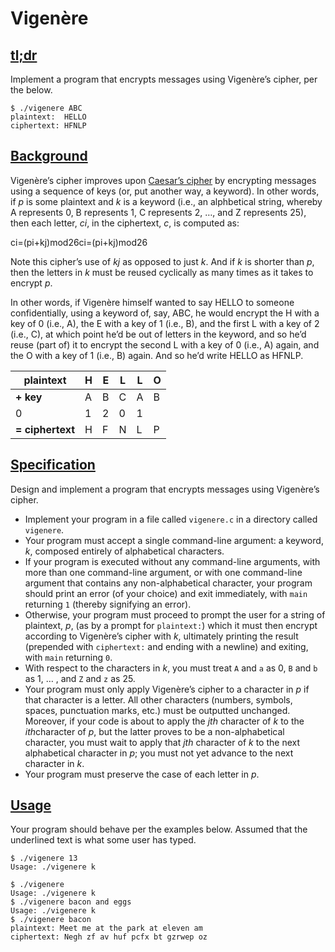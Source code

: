 # Vigenère

## [tl;dr](http://docs.cs50.net/problems/vigenere/vigenere.html#tl-dr)

Implement a program that encrypts messages using Vigenère’s cipher, per the below.

```
$ ./vigenere ABC
plaintext:  HELLO
ciphertext: HFNLP
```

## [Background](http://docs.cs50.net/problems/vigenere/vigenere.html#background)

Vigenère’s cipher improves upon [Caesar’s cipher](http://docs.cs50.net/problems/caesar/caesar.html) by encrypting messages using a sequence of keys (or, put another way, a keyword). In other words, if *p* is some plaintext and *k* is a keyword (i.e., an alphbetical string, whereby A represents 0, B represents 1, C represents 2, …, and Z represents 25), then each letter, *ci*, in the ciphertext, *c*, is computed as:

ci=(pi+kj)mod26ci=(pi+kj)mod26

Note this cipher’s use of *kj* as opposed to just *k*. And if *k* is shorter than *p*, then the letters in *k* must be reused cyclically as many times as it takes to encrypt *p*.

In other words, if Vigenère himself wanted to say HELLO to someone confidentially, using a keyword of, say, ABC, he would encrypt the H with a key of 0 (i.e., A), the E with a key of 1 (i.e., B), and the first L with a key of 2 (i.e., C), at which point he’d be out of letters in the keyword, and so he’d reuse (part of) it to encrypt the second L with a key of 0 (i.e., A) again, and the O with a key of 1 (i.e., B) again. And so he’d write HELLO as HFNLP.

| **plaintext**    | H    | E    | L    | L    | O    |
| ---------------- | ---- | ---- | ---- | ---- | ---- |
| **+ key**        | A    | B    | C    | A    | B    |
| 0                | 1    | 2    | 0    | 1    |      |
| **= ciphertext** | H    | F    | N    | L    | P    |

## [Specification](http://docs.cs50.net/problems/vigenere/vigenere.html#specification)

Design and implement a program that encrypts messages using Vigenère’s cipher.

- Implement your program in a file called `vigenere.c` in a directory called `vigenere`.
- Your program must accept a single command-line argument: a keyword, *k*, composed entirely of alphabetical characters.
- If your program is executed without any command-line arguments, with more than one command-line argument, or with one command-line argument that contains any non-alphabetical character, your program should print an error (of your choice) and exit immediately, with `main` returning `1` (thereby signifying an error).
- Otherwise, your program must proceed to prompt the user for a string of plaintext, *p*, (as by a prompt for `plaintext:`) which it must then encrypt according to Vigenère’s cipher with *k*, ultimately printing the result (prepended with `ciphertext:` and ending with a newline) and exiting, with `main` returning `0`.
- With respect to the characters in *k*, you must treat `A` and `a` as 0, `B` and `b` as 1, … , and `Z` and `z` as 25.
- Your program must only apply Vigenère’s cipher to a character in *p* if that character is a letter. All other characters (numbers, symbols, spaces, punctuation marks, etc.) must be outputted unchanged. Moreover, if your code is about to apply the *jth* character of *k* to the *ith*character of *p*, but the latter proves to be a non-alphabetical character, you must wait to apply that *jth* character of *k* to the next alphabetical character in *p*; you must not yet advance to the next character in *k*.
- Your program must preserve the case of each letter in *p*.

## [Usage](http://docs.cs50.net/problems/vigenere/vigenere.html#usage)

Your program should behave per the examples below. Assumed that the underlined text is what some user has typed.

```
$ ./vigenere 13
Usage: ./vigenere k
```

```
$ ./vigenere
Usage: ./vigenere k
$ ./vigenere bacon and eggs
Usage: ./vigenere k
$ ./vigenere bacon
plaintext: Meet me at the park at eleven am
ciphertext: Negh zf av huf pcfx bt gzrwep oz
```